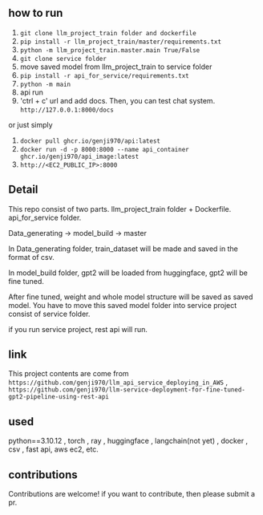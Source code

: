 ## how to run ##

1) `git clone llm_project_train folder and dockerfile`
2) `pip install -r llm_project_train/master/requirements.txt`
3) `python -m llm_project_train.master.main True/False`
4) `git clone service folder`
5) move saved model from llm_project_train to service folder
6) `pip install -r api_for_service/requirements.txt`
7) `python -m main`
8) api run
9) 'ctrl + c' url and add docs. Then, you can test chat system. `http://127.0.0.1:8000/docs`

or just simply

1) `docker pull ghcr.io/genji970/api:latest`
2) `docker run -d -p 8000:8000 --name api_container ghcr.io/genji970/api_image:latest`
3) `http://<EC2_PUBLIC_IP>:8000`

## Detail ##

This repo consist of two parts. llm_project_train folder + Dockerfile. api_for_service folder.

Data_generating -> model_build -> master

In Data_generating folder, train_dataset will be made and saved in the format of csv. 

In model_build folder, gpt2 will be loaded from huggingface, gpt2 will be fine tuned.

After fine tuned, weight and whole model structure will be saved as saved model. You have to move this saved model folder into service project consist of service folder. 

if you run service project, rest api will run.

## link ##
This project contents are come from `https://github.com/genji970/llm_api_service_deploying_in_AWS` , `https://github.com/genji970/llm-service-deployment-for-fine-tuned-gpt2-pipeline-using-rest-api`

## used ##
python==3.10.12 , torch , ray , huggingface , langchain(not yet) , docker , csv , fast api, aws ec2, etc.

## contributions ##
Contributions are welcome! if you want to contribute, then please submit a pr.

